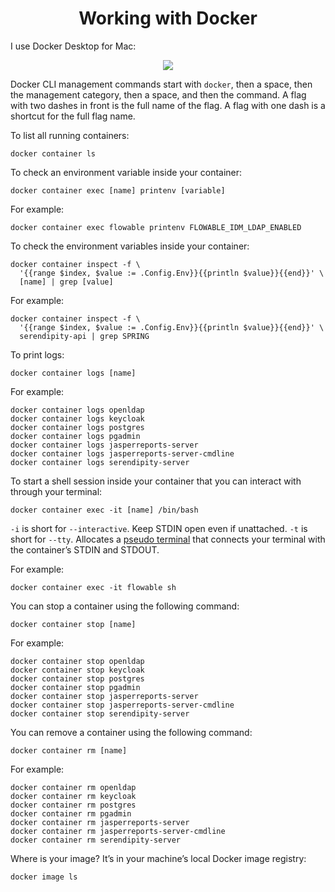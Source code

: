 <h1 align="center">Working with Docker</h1>

I use Docker Desktop for Mac:

<p align="center">
  <img src="https://github.com/Robinyo/serendipity-api/blob/master/projects/spring-boot/docs/screen-shots/docker-desktop.png">
</p>

Docker CLI management commands start with `docker`, then a space, then the management category, then a space, and then 
the command. A flag with two dashes in front is the full name of the flag. A flag with one dash is a shortcut for the 
full flag name.

To list all running containers:

```
docker container ls
```

To check an environment variable inside your container:

```
docker container exec [name] printenv [variable]
```

For example:

```
docker container exec flowable printenv FLOWABLE_IDM_LDAP_ENABLED
```

To check the environment variables inside your container:

```
docker container inspect -f \
  '{{range $index, $value := .Config.Env}}{{println $value}}{{end}}' \
  [name] | grep [value]
```

For example:

```
docker container inspect -f \
  '{{range $index, $value := .Config.Env}}{{println $value}}{{end}}' \
  serendipity-api | grep SPRING
```

To print logs:

```
docker container logs [name]
```

For example:

```
docker container logs openldap
docker container logs keycloak
docker container logs postgres
docker container logs pgadmin
docker container logs jasperreports-server
docker container logs jasperreports-server-cmdline
docker container logs serendipity-server
```

To start a shell session inside your container that you can interact with through your terminal:

```
docker container exec -it [name] /bin/bash
```

`-i` is short for `--interactive`. Keep STDIN open even if unattached.
`-t` is short for `--tty`. Allocates a [pseudo terminal](http://en.wikipedia.org/wiki/Pseudo_terminal) that connects your terminal with the container’s STDIN and STDOUT.

For example:

```
docker container exec -it flowable sh
```

You can stop a container using the following command:

```
docker container stop [name]
```

For example:

```
docker container stop openldap
docker container stop keycloak
docker container stop postgres
docker container stop pgadmin
docker container stop jasperreports-server
docker container stop jasperreports-server-cmdline
docker container stop serendipity-server
```

You can remove a container using the following command:

```
docker container rm [name]
```

For example:

```
docker container rm openldap
docker container rm keycloak
docker container rm postgres
docker container rm pgadmin
docker container rm jasperreports-server
docker container rm jasperreports-server-cmdline
docker container rm serendipity-server
```

Where is your image? It’s in your machine’s local Docker image registry:

```
docker image ls
```
